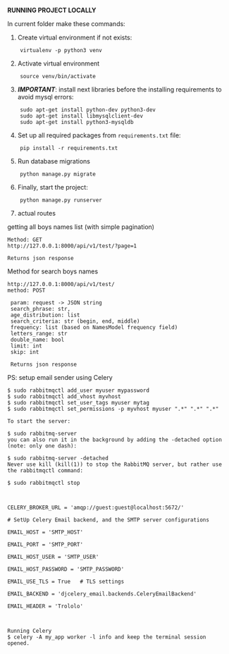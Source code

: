 **RUNNING PROJECT LOCALLY**

In current folder make these commands:

1) Create virtual environment if not exists:
```
	virtualenv -p python3 venv
```
2) Activate virtual environment 
```
	source venv/bin/activate
```
3) ***IMPORTANT***: install next libraries before the installing requirements to avoid mysql errors:  
```
	sudo apt-get install python-dev python3-dev 
	sudo apt-get install libmysqlclient-dev
	sudo apt-get install python3-mysqldb 
```
4) Set up all required packages  from `requirements.txt` file:
```
	pip install -r requirements.txt
```
5) Run database migrations  
```
	python manage.py migrate
```

6) Finally, start the project:  
```
	python manage.py runserver
```

7) actual routes

getting all boys names list (with simple pagination)
```
Method: GET
http://127.0.0.1:8000/api/v1/test/?page=1

Returns json response
```

Method for search boys names

```
http://127.0.0.1:8000/api/v1/test/
method: POST

 param: request -> JSON string
 search_phrase: str,
 age_distribution: list
 search_criteria: str (begin, end, middle)
 frequency: list (based on NamesModel frequency field)
 letters_range: str
 double_name: bool
 limit: int
 skip: int
 
 Returns json response
```

PS: setup email sender using Celery

```
$ sudo rabbitmqctl add_user myuser mypassword
$ sudo rabbitmqctl add_vhost myvhost
$ sudo rabbitmqctl set_user_tags myuser mytag
$ sudo rabbitmqctl set_permissions -p myvhost myuser ".*" ".*" ".*"

To start the server:

$ sudo rabbitmq-server
you can also run it in the background by adding the -detached option (note: only one dash):

$ sudo rabbitmq-server -detached
Never use kill (kill(1)) to stop the RabbitMQ server, but rather use the rabbitmqctl command:

$ sudo rabbitmqctl stop



CELERY_BROKER_URL = 'amqp://guest:guest@localhost:5672/'

# SetUp Celery Email backend, and the SMTP server configurations

EMAIL_HOST = 'SMTP_HOST'

EMAIL_PORT = 'SMTP_PORT'

EMAIL_HOST_USER = 'SMTP_USER'

EMAIL_HOST_PASSWORD = 'SMTP_PASSWORD'

EMAIL_USE_TLS = True   # TLS settings

EMAIL_BACKEND = 'djcelery_email.backends.CeleryEmailBackend'

EMAIL_HEADER = 'Trololo'



Running Celery
$ celery -A my_app worker -l info and keep the terminal session opened.
```